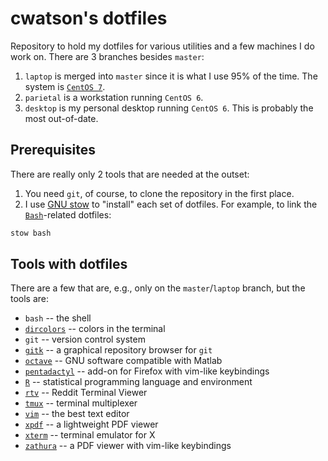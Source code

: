 # cwatson's dotfiles
Repository to hold my dotfiles for various utilities and a few machines I do work on. There are 3 branches besides `master`:
1. `laptop` is merged into `master` since it is what I use 95% of the time. The system is [`CentOS 7`](https://www.centos.org).
2. `parietal` is a workstation running `CentOS 6`.
3. `desktop` is my personal desktop running `CentOS 6`. This is probably the most out-of-date.

## Prerequisites
There are really only 2 tools that are needed at the outset:
1. You need `git`, of course, to clone the repository in the first place.
2. I use [GNU stow](https://www.gnu.org/software/stow/) to "install" each set of dotfiles. For example, to link the [`Bash`](https://www.gnu.org/software/bash/)-related dotfiles:
``` bash
stow bash
```

## Tools with dotfiles
There are a few that are, e.g., only on the `master`/`laptop` branch, but the tools are:
* `bash` -- the shell
* [`dircolors`](https://www.gnu.org/software/coreutils/dircolors) -- colors in the terminal
* `git` -- version control system
* [`gitk`](https://git-scm.com/docs/gitk) -- a graphical repository browser for `git`
* [`octave`](https://www.gnu.org/software/octave) -- GNU software compatible with Matlab
* [`pentadactyl`](https://github.com/5digits/dactyl) -- add-on for Firefox with vim-like keybindings
* [`R`](https://cran.r-project.org) -- statistical programming language and environment
* [`rtv`](https://github.com/michael-lazar/rtv) -- Reddit Terminal Viewer
* [`tmux`](https://github.com/tmux/tmux) -- terminal multiplexer
* [`vim`](https://www.vim.org) -- the best text editor
* [`xpdf`](https://www.xpdfreader.com/) -- a lightweight PDF viewer
* [`xterm`](https://invisible-island.net/xterm/) -- terminal emulator for X
* [`zathura`](https://pwmt.org/projects/zathura/) -- a PDF viewer with vim-like keybindings
